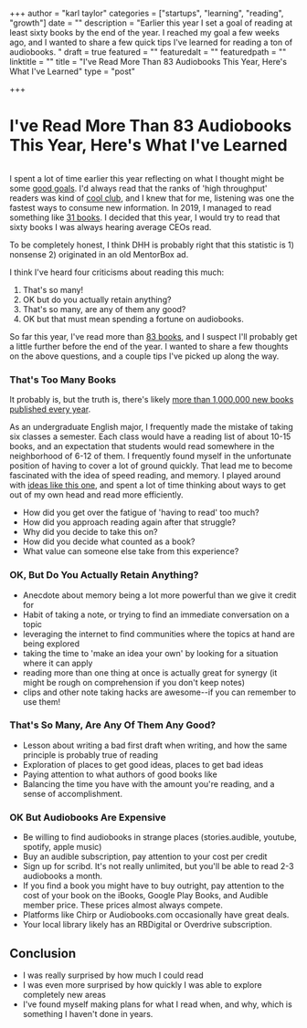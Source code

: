 +++
author = "karl taylor"
categories = ["startups", "learning", "reading", "growth"]
date = ""
description = "Earlier this year I set a goal of reading at least sixty books by the end of the year. I reached my goal a few weeks ago, and I wanted to share a few quick tips I've learned for reading a ton of audiobooks. "
draft = true
featured = ""
featuredalt = ""
featuredpath = ""
linktitle = ""
title = "I've Read More Than 83 Audiobooks This Year, Here's What I've Learned"
type = "post"

+++
# I've Read More Than 83 Audiobooks This Year, Here's What I've Learned

<img>

I spent a lot of time earlier this year reflecting on what I thought might be some [good goals](https://blog.karljtaylor.com/blog/personal-okrs-2019/). I'd always read that the ranks of 'high throughput' readers was kind of [cool club](https://www.blinkist.com/magazine/posts/most-ceos-read-60-books-per-year "Blinkist Survey Of High Throughput Readers"), and I knew that for me, listening was one the fastest ways to consume new information. In 2019, I managed to read something like [31 books](https://www.goodreads.com/user/year_in_books/2019/38299672). I decided that this year, I would try to read that sixty books I was always hearing average CEOs read.

To be completely honest, I think DHH is probably right that this statistic is 1) nonsense 2) originated in an old MentorBox ad.

I think I've heard four criticisms about reading this much:

1. That's so many!
2. OK but do you actually retain anything?
3. That's so many, are any of them any good?
4. OK but that must mean spending a fortune on audiobooks. 

So far this year, I've read more than [83 books](https://www.goodreads.com/user/year_in_books/2020/38299672), and I suspect I'll probably get a little further before the end of the year. I wanted to share a few thoughts on the above questions, and a couple tips I've picked up along the way. 

### That's Too Many Books 

It probably is, but the truth is, there's likely [more than 1,000,000 new books published every year](https://www.theifod.com/how-many-new-books-are-published-each-year-and-other-related-books-facts/). 

As an undergraduate English major, I frequently made the mistake of taking six classes a semester. Each class would have a reading list of about 10-15 books, and an expectation that students would read somewhere in the neighborhood of 6-12 of them. I frequently found myself in the unfortunate position of having to cover a lot of ground quickly. That lead me to become fascinated with the idea of speed reading, and memory. I played around with [ideas like this one](https://www.lifehack.org/640273/the-only-way-to-remember-everything-you-have-read), and spent a lot of time thinking about ways to get out of my own head and read more efficiently. 

* How did you get over the fatigue of 'having to read' too much? 
* How did you approach reading again after that struggle? 
* Why did you decide to take this on? 
* How did you decide what counted as a book? 
* What value can someone else take from this experience? 

### OK, But Do You Actually Retain Anything? 

* Anecdote about memory being a lot more powerful than we give it credit for 
* Habit of taking a note, or trying to find an immediate conversation on a topic
* leveraging the internet to find communities where the topics at hand are being explored
* taking the time to 'make an idea your own' by looking for a situation where it can apply 
* reading more than one thing at once is actually great for synergy (it might be rough on comprehension if you don't keep notes) 
* clips and other note taking hacks are awesome--if you can remember to use them! 

### That's So Many, Are Any Of Them Any Good? 

* Lesson about writing a bad first draft when writing, and how the same principle is probably true of reading 
* Exploration of places to get good ideas, places to get bad ideas 
* Paying attention to what authors of good books like
* Balancing the time you have with the amount you're reading, and a sense of accomplishment. 

### OK But Audiobooks Are Expensive 

* Be willing to find audiobooks in strange places (stories.audible, youtube, spotify, apple music) 
* Buy an audible subscription, pay attention to your cost per credit
* Sign up for scribd. It's not really unlimited, but you'll be able to read 2-3 audiobooks a month. 
* If you find a book you might have to buy outright, pay attention to the cost of your book on the iBooks, Google Play Books, and Audible member price. These prices almost always compete. 
* Platforms like Chirp or Audiobooks.com occasionally have great deals. 
* Your local library likely has an RBDigital or Overdrive subscription. 

## Conclusion 

* I was really surprised by how much I could read
* I was even more surprised by how quickly I was able to explore completely new areas
* I've found myself making plans for what I read when, and why, which is something I haven't done in years. 